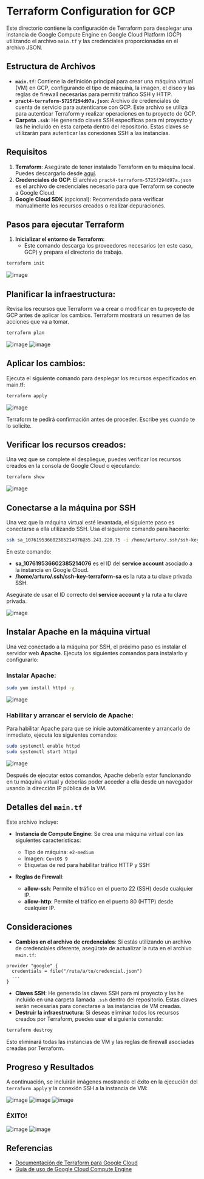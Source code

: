 # Terraform Configuration for GCP

Este directorio contiene la configuración de Terraform para desplegar una instancia de Google Compute Engine en Google Cloud Platform (GCP) utilizando el archivo `main.tf` y las credenciales proporcionadas en el archivo JSON.

## Estructura de Archivos

- **`main.tf`**: Contiene la definición principal para crear una máquina virtual (VM) en GCP, configurando el tipo de máquina, la imagen, el disco y las reglas de firewall necesarias para permitir tráfico SSH y HTTP.
- **`pract4-terraform-5725f294d97a.json`**: Archivo de credenciales de cuenta de servicio para autenticarse con GCP. Este archivo se utiliza para autenticar Terraform y realizar operaciones en tu proyecto de GCP.
- **Carpeta `.ssh`**: He generado claves SSH específicas para mi proyecto y las he incluido en esta carpeta dentro del repositorio. Estas claves se utilizarán para autenticar las conexiones SSH a las instancias.

## Requisitos

1. **Terraform**: Asegúrate de tener instalado Terraform en tu máquina local. Puedes descargarlo desde [aquí](https://www.terraform.io/downloads.html).
2. **Credenciales de GCP**: El archivo `pract4-terraform-5725f294d97a.json` es el archivo de credenciales necesario para que Terraform se conecte a Google Cloud.
3. **Google Cloud SDK** (opcional): Recomendado para verificar manualmente los recursos creados o realizar depuraciones.

## Pasos para ejecutar Terraform

1. **Inicializar el entorno de Terraform**:
   - Este comando descarga los proveedores necesarios (en este caso, GCP) y prepara el directorio de trabajo.
   
```bash
terraform init
```
![image](https://github.com/user-attachments/assets/d56f54fb-8ba8-4d26-aa3d-e7c909099c85)


## Planificar la infraestructura:

Revisa los recursos que Terraform va a crear o modificar en tu proyecto de GCP antes de aplicar los cambios. Terraform mostrará un resumen de las acciones que va a tomar.

```bash
terraform plan
```
![image](https://github.com/user-attachments/assets/9401f420-cd31-4001-8373-4b201f5b640a)
![image](https://github.com/user-attachments/assets/5e27adf0-967d-43ad-89a7-143ba323b725)

## Aplicar los cambios:

Ejecuta el siguiente comando para desplegar los recursos especificados en main.tf:

```bash
terraform apply
```
![image](https://github.com/user-attachments/assets/84a9ebae-8d16-4b03-a5b7-ae07e7775a2f)

Terraform te pedirá confirmación antes de proceder. Escribe yes cuando te lo solicite.

## Verificar los recursos creados:

Una vez que se complete el despliegue, puedes verificar los recursos creados en la consola de Google Cloud o ejecutando:

```bash
terraform show
```
![image](https://github.com/user-attachments/assets/a855ef71-b5da-40ad-a24d-a5b4c87fb557)

## Conectarse a la máquina por SSH

Una vez que la máquina virtual esté levantada, el siguiente paso es conectarse a ella utilizando SSH. Usa el siguiente comando para hacerlo:

```bash
ssh sa_107619536602385214076@35.241.220.75 -i /home/arturo/.ssh/ssh-key-terraform-sa
```

En este comando:

- **sa_107619536602385214076** es el ID del **service account** asociado a la instancia en Google Cloud.
- **/home/arturo/.ssh/ssh-key-terraform-sa** es la ruta a tu clave privada SSH.

Asegúrate de usar el ID correcto del **service account** y la ruta a tu clave privada.

![image](https://github.com/user-attachments/assets/bfb7da26-1552-4b4a-91cb-2fb18943b27a)

## Instalar Apache en la máquina virtual

Una vez conectado a la máquina por SSH, el próximo paso es instalar el servidor web **Apache**. Ejecuta los siguientes comandos para instalarlo y configurarlo:

### Instalar Apache:

```bash
sudo yum install httpd -y
```
![image](https://github.com/user-attachments/assets/fe90692a-c49d-4b5e-9a8f-3707f5461549)

### Habilitar y arrancar el servicio de Apache:

Para habilitar Apache para que se inicie automáticamente y arrancarlo de inmediato, ejecuta los siguientes comandos:

```bash
sudo systemctl enable httpd
sudo systemctl start httpd
```
![image](https://github.com/user-attachments/assets/3f971184-3115-4b86-850c-e2a435fe5b79)

Después de ejecutar estos comandos, Apache debería estar funcionando en tu máquina virtual y deberías poder acceder a ella desde un navegador usando la dirección IP pública de la VM.


## Detalles del `main.tf`

Este archivo incluye:

- **Instancia de Compute Engine**: Se crea una máquina virtual con las siguientes características:
  - Tipo de máquina: `e2-medium`
  - Imagen: `CentOS 9`
  - Etiquetas de red para habilitar tráfico HTTP y SSH

- **Reglas de Firewall**:
  - **allow-ssh**: Permite el tráfico en el puerto 22 (SSH) desde cualquier IP.
  - **allow-http**: Permite el tráfico en el puerto 80 (HTTP) desde cualquier IP.

## Consideraciones

- **Cambios en el archivo de credenciales**: Si estás utilizando un archivo de credenciales diferente, asegúrate de actualizar la ruta en el archivo `main.tf`:

```hcl
provider "google" {
  credentials = file("/ruta/a/tu/credencial.json")
  ...
}
```

- **Claves SSH**: He generado las claves SSH para mi proyecto y las he incluido en una carpeta llamada `.ssh` dentro del repositorio. Estas claves serán necesarias para conectarse a las instancias de VM creadas.
- **Destruir la infraestructura**: Si deseas eliminar todos los recursos creados por Terraform, puedes usar el siguiente comando:

```bash
terraform destroy
```
Esto eliminará todas las instancias de VM y las reglas de firewall asociadas creadas por Terraform.

## Progreso y Resultados

A continuación, se incluirán imágenes mostrando el éxito en la ejecución del `terraform apply` y la conexión SSH a la instancia de VM:

![image](https://github.com/user-attachments/assets/2d01d9ff-b389-48f2-a1a1-94f852fd1046)
![image](https://github.com/user-attachments/assets/f832e633-712d-48e7-972a-2cc7f9bd593d)
![image](https://github.com/user-attachments/assets/f12be433-f621-41bd-b3e9-17469d0ac893)
### ÉXITO!
![image](https://github.com/user-attachments/assets/37821885-19fa-47b3-a159-ad74eafcd18d)
![image](https://github.com/user-attachments/assets/b9e3cd6c-0b84-4960-b161-550c29f927f4)








## Referencias

- [Documentación de Terraform para Google Cloud](https://registry.terraform.io/providers/hashicorp/google/latest/docs)
- [Guía de uso de Google Cloud Compute Engine](https://cloud.google.com/compute/docs)
